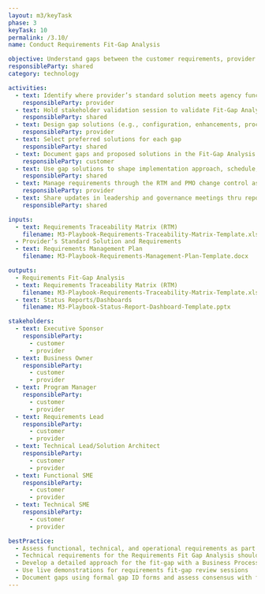 ```yaml
---
layout: m3/keyTask
phase: 3
keyTask: 10
permalink: /3.10/
name: Conduct Requirements Fit-Gap Analysis

objective: Understand gaps between the customer requirements, provider’s standard solution/processes. Develop gap solutions to inform implementation, timeline, and revised cost estimates.
responsibleParty: shared
category: technology

activities:
  - text: Identify where provider’s standard solution meets agency functional/technical requirements and where gaps exist using baselined RTM
    responsibleParty: provider
  - text: Hold stakeholder validation session to validate Fit-Gap Analysis A <a href="https://s3.amazonaws.com/sitesusa/wp-content/uploads/sites/1041/2017/08/Sample-Fit-Gap-Kick-off-1.pptx">sample requirements fit-gap process kick-off</a>
    responsibleParty: shared
  - text: Design gap solutions (e.g., configuration, enhancements, process changes) and review with the customer
    responsibleParty: provider
  - text: Select preferred solutions for each gap
    responsibleParty: shared
  - text: Document gaps and proposed solutions in the Fit-Gap Analysis
    responsibleParty: customer
  - text: Use gap solutions to shape implementation approach, schedule, and cost estimate 
    responsibleParty: shared
  - text: Manage requirements through the RTM and PMO change control as agreed to per project governance plan
    responsibleParty: provider
  - text: Share updates in leadership and governance meetings thru reports/dashboards; inform stakeholders as needed
    responsibleParty: shared

inputs:
  - text: Requirements Traceability Matrix (RTM)
    filename: M3-Playbook-Requirements-Traceability-Matrix-Template.xlsx
  - Provider’s Standard Solution and Requirements
  - text: Requirements Management Plan
    filename: M3-Playbook-Requirements-Management-Plan-Template.docx

outputs:
  - Requirements Fit-Gap Analysis
  - text: Requirements Traceability Matrix (RTM)
    filename: M3-Playbook-Requirements-Traceability-Matrix-Template.xlsx
  - text: Status Reports/Dashboards
    filename: M3-Playbook-Status-Report-Dashboard-Template.pptx

stakeholders:
  - text: Executive Sponsor
    responsibleParty:
      - customer
      - provider
  - text: Business Owner
    responsibleParty:
      - customer
      - provider
  - text: Program Manager
    responsibleParty:
      - customer
      - provider
  - text: Requirements Lead
    responsibleParty:
      - customer
      - provider
  - text: Technical Lead/Solution Architect
    responsibleParty:
      - customer
      - provider
  - text: Functional SME
    responsibleParty:
      - customer
      - provider
  - text: Technical SME
    responsibleParty:
      - customer
      - provider

bestPractice:
  - Assess functional, technical, and operational requirements as part of the Requirements Fit-Gap Analysis
  - Technical requirements for the Requirements Fit Gap Analysis should align to the <a href="https://www.ussm.gov/fibf/">FIBF standards</a>
  - Develop a detailed approach for the fit-gap with a Business Process Reengineering (BPR) Statement document that includes an Overview, BPR Vision, fit-gap Purpose and Objectives, and defines exit/success criteria for the process. A <a href="https://s3.amazonaws.com/sitesusa/wp-content/uploads/sites/1041/2017/08/Sample-Fit-Gap-Kick-off-1.pptx">sample requirements fit-gap process kick-off</a> is available for reference.
  - Use live demonstrations for requirements fit-gap review sessions
  - Document gaps using formal gap ID forms and assess consensus with feedback surveys. A <a href="https://s3.amazonaws.com/sitesusa/wp-content/uploads/sites/1041/2017/08/Sample-Gap-Identification-Form-1.docx">sample gap ID form</a> is available for reference.
---
```

